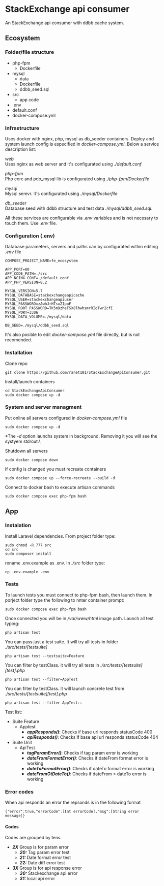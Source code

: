 # StackExchange api consumer
An StackExchange api consumer with ddbb cache system.
## Ecosystem
### Folder/file structure
* php-fpm
    * Dockerfile 
* mysql
    * data
    * Dockerfile
    * ddbb_seed.sql
* src
    * app code
* .env
* default.conf
* docker-compose.yml   

### Infrastructure
Uses docker with nginx, php, mysql as db_seeder containers. Deploy and system launch config is especified in _docker-compose.yml_. Below a service description list:

_web_\
Uses nginx as web server and it's configurated using _./default.conf_

_php-fpm_\
Php core and pdo_mysql lib is configurated using _./php-fpm/Dockerfile_ 

_mysql_\
Mysql serevr. It's configurated using _./mysql/Dockerfile_

_db_seeder_\
Database seed with ddbb structure and test data _./mysql/ddbb_seed.sql_.

All these services are configurable via _.env_ variables and is not necesary to touch them. Use _.env_ file.

### Configuration (.env)
Database parameters, servers and paths can by configurated within editing _.env_ file
```
COMPOSE_PROJECT_NAME=fe_ecosystem

APP_PORT=80
APP_CODE_PATH=./src
APP_NGINX_CONF=./default.conf
APP_PHP_VERSION=8.2

MYSQL_VERSION=5.7
MYSQL_DATABASE=stackexchangeapicache
MYSQL_USER=stackexchangeapiuser
MYSQL_PASSWORD=zAwhJrHTsxZIpoF
MYSQL_ROOT_PASSWORD=TK5mDzheFSX8lhwhsmrRIqTwr2cfI
MYSQL_PORT=3306
MYSQL_DATA_VOLUME=./mysql/data

DB_SEED=./mysql/ddbb_seed.sql
```
It's also posible to edit _docker-compose.yml_ file directly, but is not recomended.

### Installation
Clone repo
```
git clone https://github.com/ranet101/StackExchangeApiConsumer.git
```
Install/launch containers
```
cd StackExchangeApiConsumer
sudo docker compose up -d
```

### System and server managment
Put online all servers configured in _docker-compose.yml_ file
```
sudo docker compose up -d
```
*The _-d_ option launchs system in background. Removing it you will see the systyem stdrout.\

Shutdown all servers
```
sudo docker compose down
```

If config is changed you must recreate containers
```
sudo docker compose up --force-recreate --build -d
```
Connect to docker bash to execute artisan commands
```
sudo docker compose exec php-fpm bash
```

## App
### Instalation
Install Laravel dependencies. From project folder type:
```
sudo chmod -R 777 src
cd src 
sudo composer install
```
rename .env.example as .env. In _./src_ folder type:
```
cp .env.example .env
```
### Tests
To launch tests you must connect to php-fpm bash, then launch them. In porject folder type the following to nnter container prompt:
```
sudo docker compose exec php-fpm bash
```
Once connected you will be in _/var/www/html_ image path. Launch all test typing:
```
php artisan test
```
You can pass just a test suite. It will try all tests in folder _./src/tests/[testsuite]_
```
php artisan test --testsuite=Feature
```
You can filter by testClass. It will try all tests in _./src/tests/[testsuite][test].php_
```
php artisan test --filter=AppTest
```
You can filter by testClass. It will launch concrete test from _./src/tests/[testsuite][test].php_
```
php artisan test --filter AppTest::                        
```
Test list:
* Suite Feature
    * Apptest
        * **_appResponds()_**: Checks if base url responds statusCode 400
        * **_apiResponds()_**: Checks if base api url responds statusCode 404
* Suite Unit
    * ApiTest
        * **_tagParamError()_**: Checks if tag param error is working
        * **_dateFromFormatError()_**: Checks if dateFrom format error is working
        * **_dateToFormatError()_**: Checks if dateTo format error is working
        * **_dateFromGtDateTo()_**: Checks if dateFrom > dateTo error is working

### Error codes
When api responds an error the repsonds is in the following format
```
{"error":true,"errorCode":[Int errorCode],"msg":[String error message]}
```
#### Codes
Codes are grouped by tens.
* **_2X_** Group is for param error
    * **_20:_** Tag param error test
    * **_21:_** Date format error test
    * **_22:_** Date diff error test
* **_3X_** Group is for api response error
    * **_30:_** Stackexchange api error
    * **_31:_** local api error
